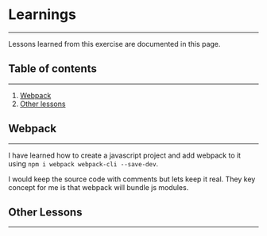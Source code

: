 # Learnings
---

Lessons learned from this exercise are documented in this page.

## Table of contents
---

1. [Webpack](#webpack)
2. [Other lessons](#other-lessons)

## Webpack
---

I have learned how to create a javascript project and add webpack to it using `npm i webpack webpack-cli --save-dev`.

I would keep the source code with comments but lets keep it real. They key concept for me is that webpack will bundle js modules.

## Other Lessons
---
